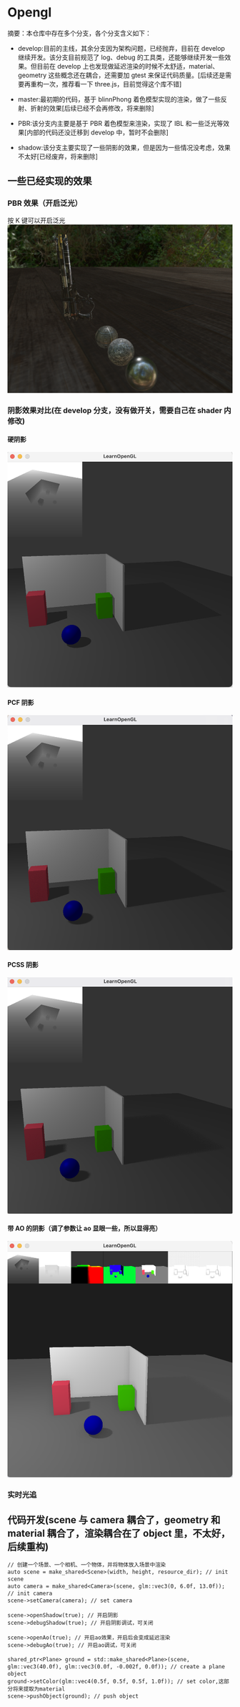 <!--
 * @Author: your name
 * @Date: 2022-01-03 18:06:35
 * @LastEditTime: 2022-01-05 00:45:53
 * @LastEditors: Please set LastEditors
 * @Description: 打开koroFileHeader查看配置 进行设置: https://github.com/OBKoro1/koro1FileHeader/wiki/%E9%85%8D%E7%BD%AE
 * @FilePath: /shader/Users/virgil/Opengl/README.md
-->

# Opengl

摘要：本仓库中存在多个分支，各个分支含义如下：

- develop:目前的主线，其余分支因为架构问题，已经抛弃，目前在 develop 继续开发。该分支目前规范了 log、debug 的工具类，还能够继续开发一些效果。但目前在 develop 上也发现做延迟渲染的时候不太舒适，material、geometry 这些概念还在耦合，还需要加 gtest 来保证代码质量。[后续还是需要再重构一次，推荐看一下 three.js，目前觉得这个库不错]

- master:最初期的代码，基于 blinnPhong 着色模型实现的渲染，做了一些反射、折射的效果[后续已经不会再修改，将来删除]
- PBR:该分支内主要是基于 PBR 着色模型来渲染，实现了 IBL 和一些泛光等效果[内部的代码还没迁移到 develop 中，暂时不会删除]
- shadow:该分支主要实现了一些阴影的效果，但是因为一些情况没考虑，效果不太好[已经废弃，将来删除]

## 一些已经实现的效果

### PBR 效果（开启泛光）

按 K 键可以开启泛光
![image](https://github.com/wowanttoplay/Opengl/blob/master/README.assets/%E6%88%AA%E5%B1%8F2021-10-10%20%E4%B8%8A%E5%8D%8812.59.56.png)

### 阴影效果对比(在 develop 分支，没有做开关，需要自己在 shader 内修改)

#### 硬阴影

![PBR](https://github.com/wowanttoplay/Opengl/blob/develop/asset/hardShadow.png)

#### PCF 阴影

![image](https://github.com/wowanttoplay/Opengl/blob/develop/asset/PCF.png)

#### PCSS 阴影

![image](https://github.com/wowanttoplay/Opengl/blob/develop/asset/PCSS.png)

#### 带 AO 的阴影（调了参数让 ao 显眼一些，所以显得亮）

![image](https://github.com/wowanttoplay/Opengl/blob/develop/asset/ao.png)

### 实时光追

## 代码开发(scene 与 camera 耦合了，geometry 和 material 耦合了，渲染耦合在了 object 里，不太好，后续重构)

```
// 创建一个场景、一个相机、一个物体，并将物体放入场景中渲染
auto scene = make_shared<Scene>(width, height, resource_dir); // init scene
auto camera = make_shared<Camera>(scene, glm::vec3(0, 6.0f, 13.0f)); // init camera
scene->setCamera(camera); // set camera

scene->openShadow(true); // 开启阴影
scene->debugShadow(true); // 开启阴影调试，可关闭

scene->openAo(true); // 开启ao效果，开启后会变成延迟渲染
scene->debugAo(true); // 开启ao调试，可关闭

shared_ptr<Plane> ground = std::make_shared<Plane>(scene, glm::vec3(40.0f), glm::vec3(0.0f, -0.002f, 0.0f)); // create a plane object
ground->setColor(glm::vec4(0.5f, 0.5f, 0.5f, 1.0f)); // set color,这部分将来提取为material
scene->pushObject(ground); // push object
```
